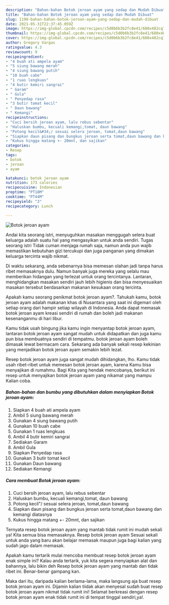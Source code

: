 ```yaml
---
description: "Bahan-bahan Botok jeroan ayam yang sedap dan Mudah Dibuat"
title: "Bahan-bahan Botok jeroan ayam yang sedap dan Mudah Dibuat"
slug: 1190-bahan-bahan-botok-jeroan-ayam-yang-sedap-dan-mudah-dibuat
date: 2021-05-31T22:37:45.059Z
image: https://img-global.cpcdn.com/recipes/c5d0b6b3b2fc8e41/680x482cq70/botok-jeroan-ayam-foto-resep-utama.jpg
thumbnail: https://img-global.cpcdn.com/recipes/c5d0b6b3b2fc8e41/680x482cq70/botok-jeroan-ayam-foto-resep-utama.jpg
cover: https://img-global.cpcdn.com/recipes/c5d0b6b3b2fc8e41/680x482cq70/botok-jeroan-ayam-foto-resep-utama.jpg
author: Gregory Vargas
ratingvalue: 4.3
reviewcount: 9
recipeingredient:
- "4 buah ati ampela ayam"
- "5 siung bawang merah"
- "4 siung bawang putih"
- "10 buah cabe"
- "1 ruas lengkuas"
- "4 butir kemiri sangrai"
- " Garam"
- " Gula"
- " Penyedap rasa"
- "3 butir tomat kecil"
- " Daun bawang"
- " Kemangi"
recipeinstructions:
- "Cuci bersih jeroan ayam, lalu rebus sebentar"
- "Haluskan bumbu, kecuali kemangi,tomat, daun bawang"
- "Potong kecil&#34;/ sesuai selera jeroan, tomat,daun bawang"
- "Siapkan daun pisang dan bungkus jeroan serta tomat,daun bawang dan kemangi diatasnya"
- "Kukus hingga matang +- 20mnt, dan sajikan"
categories:
- Resep
tags:
- botok
- jeroan
- ayam

katakunci: botok jeroan ayam 
nutrition: 173 calories
recipecuisine: Indonesian
preptime: "PT18M"
cooktime: "PT44M"
recipeyield: "3"
recipecategory: Lunch

---
```



![Botok jeroan ayam](https://img-global.cpcdn.com/recipes/c5d0b6b3b2fc8e41/680x482cq70/botok-jeroan-ayam-foto-resep-utama.jpg)

Andai kita seorang istri, menyuguhkan masakan menggugah selera buat keluarga adalah suatu hal yang mengasyikan untuk anda sendiri. Tugas seorang istri Tidak cuman menjaga rumah saja, namun anda pun wajib memastikan kebutuhan gizi tercukupi dan juga panganan yang dimakan keluarga tercinta wajib nikmat.

Di waktu  sekarang, anda sebenarnya bisa memesan olahan jadi tanpa harus ribet memasaknya dulu. Namun banyak juga mereka yang selalu mau memberikan hidangan yang terlezat untuk orang tercintanya. Lantaran, menghidangkan masakan sendiri jauh lebih higienis dan bisa menyesuaikan masakan tersebut berdasarkan makanan kesukaan orang tercinta. 



Apakah kamu seorang penikmat botok jeroan ayam?. Tahukah kamu, botok jeroan ayam adalah makanan khas di Nusantara yang saat ini digemari oleh setiap orang dari hampir setiap wilayah di Indonesia. Anda dapat memasak botok jeroan ayam kreasi sendiri di rumah dan boleh jadi makanan kesenanganmu di hari libur.

Kamu tidak usah bingung jika kamu ingin menyantap botok jeroan ayam, lantaran botok jeroan ayam sangat mudah untuk didapatkan dan juga kamu pun bisa membuatnya sendiri di tempatmu. botok jeroan ayam boleh dimasak lewat bermacam cara. Sekarang ada banyak sekali resep kekinian yang menjadikan botok jeroan ayam semakin lebih lezat.

Resep botok jeroan ayam juga sangat mudah dihidangkan, lho. Kamu tidak usah ribet-ribet untuk memesan botok jeroan ayam, karena Kamu bisa menyajikan di rumahmu. Bagi Kita yang hendak mencobanya, berikut ini resep untuk menyajikan botok jeroan ayam yang nikamat yang mampu Kalian coba.

<!--inarticleads1-->

##### Bahan-bahan dan bumbu yang dibutuhkan dalam menyiapkan Botok jeroan ayam:

1. Siapkan 4 buah ati ampela ayam
1. Ambil 5 siung bawang merah
1. Gunakan 4 siung bawang putih
1. Gunakan 10 buah cabe
1. Gunakan 1 ruas lengkuas
1. Ambil 4 butir kemiri sangrai
1. Sediakan  Garam
1. Ambil  Gula
1. Siapkan  Penyedap rasa
1. Gunakan 3 butir tomat kecil
1. Gunakan  Daun bawang
1. Sediakan  Kemangi




<!--inarticleads2-->

##### Cara membuat Botok jeroan ayam:

1. Cuci bersih jeroan ayam, lalu rebus sebentar
1. Haluskan bumbu, kecuali kemangi,tomat, daun bawang
1. Potong kecil&#34;/ sesuai selera jeroan, tomat,daun bawang
1. Siapkan daun pisang dan bungkus jeroan serta tomat,daun bawang dan kemangi diatasnya
1. Kukus hingga matang +- 20mnt, dan sajikan




Ternyata resep botok jeroan ayam yang mantab tidak rumit ini mudah sekali ya! Kita semua bisa memasaknya. Resep botok jeroan ayam Sesuai sekali untuk anda yang baru akan belajar memasak maupun juga bagi kalian yang sudah jago dalam memasak.

Apakah kamu tertarik mulai mencoba membuat resep botok jeroan ayam enak simple ini? Kalau anda tertarik, yuk kita segera menyiapkan alat dan bahannya, lalu bikin deh Resep botok jeroan ayam yang mantab dan tidak ribet ini. Benar-benar gampang kan. 

Maka dari itu, daripada kalian berlama-lama, maka langsung aja buat resep botok jeroan ayam ini. Dijamin kalian tiidak akan menyesal sudah buat resep botok jeroan ayam nikmat tidak rumit ini! Selamat berkreasi dengan resep botok jeroan ayam enak tidak rumit ini di tempat tinggal sendiri,ya!.

